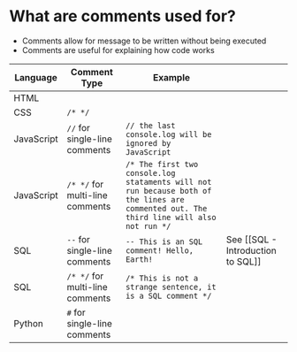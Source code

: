 # What are comments used for? 
* Comments allow for message to be written without being executed
* Comments are useful for explaining how code works

| Language   | Comment Type                    | Example                                                                                                                                 |                            |
| ---------- | ------------------------------- | --------------------------------------------------------------------------------------------------------------------------------------- | -------------------------- |
| HTML       |                                 |                                                                                                                                         |                            |
| CSS        | `/* */`                          |                                                                                                                                         |                            |
| JavaScript | `//` for single-line comments    | `// the last console.log will be ignored by JavaScript`                                                                                  |                            |
| JavaScript | `/* */` for multi-line comments  | `/* The first two console.log stataments will not run because both of the lines are commented out. The third line will also not run */`  |                            |
| SQL        | `--` for single-line comments    | `-- This is an SQL comment! Hello, Earth!`                                                                                               | See [[SQL - Introduction to SQL]] |
| SQL        | `/* */` for multi-line comments  | `/* This is not a strange sentence, it is a SQL comment */`                                                                              |                            |
| Python     | `#` for single-line comments     |                                                                                                                                         |                            |

